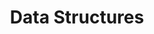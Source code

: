 ---
title: Data Structures
content-type: "api-doc"
order: 7

include: connect/api-data-structure.html
---